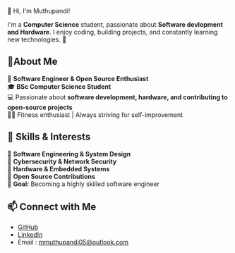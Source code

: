 👋 Hi, I'm Muthupandi!  

I'm a **Computer Science** student, passionate about **Software devlopment and Hardware**. I enjoy coding, building projects, and constantly learning new technologies. 🚀

## 🚀About Me

🚀 **Software Engineer & Open Source Enthusiast**  
🎓 **BSc Computer Science Student**  
💻 Passionate about **software development, hardware, and contributing to open-source projects**  
🏋️‍♂️ Fitness enthusiast | Always striving for self-improvement  

## 🔧 Skills & Interests  
 🔹 **Software Engineering & System Design**  
 🔹 **Cybersecurity & Network Security**  
 🔹 **Hardware & Embedded Systems**  
 🔹 **Open Source Contributions**  
 🔹 **Goal:** Becoming a highly skilled software engineer

## 📫 Connect with Me  
- [GitHub](https://github.com/mmuthupandi)  
- [LinkedIn](https://linkedin.com/in/mmuthupandi)
- Email : mmuthupandi05@outlook.com

